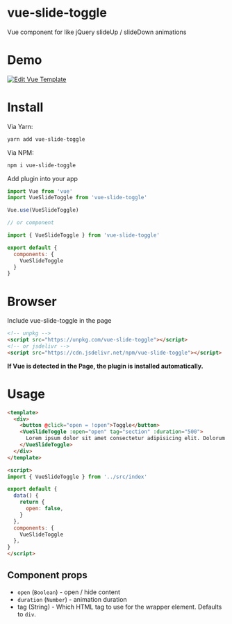 # vue-slide-toggle
Vue component for like jQuery slideUp / slideDown animations

# Demo
[![Edit Vue Template](https://codesandbox.io/static/img/play-codesandbox.svg)](https://codesandbox.io/s/vue-template-5t1le?fontsize=14)

# Install
Via Yarn:
```bash
yarn add vue-slide-toggle
```

Via NPM:
```bash
npm i vue-slide-toggle
```

Add plugin into your app
```js
import Vue from 'vue'
import VueSlideToggle from 'vue-slide-toggle'

Vue.use(VueSlideToggle)

// or component

import { VueSlideToggle } from 'vue-slide-toggle'

export default {
  components: {
    VueSlideToggle
  }
}
```

# Browser
Include vue-slide-toggle in the page
```html
<!-- unpkg -->
<script src="https://unpkg.com/vue-slide-toggle"></script>
<!-- or jsdelivr -->
<script src="https://cdn.jsdelivr.net/npm/vue-slide-toggle"></script>
```

**If Vue is detected in the Page, the plugin is installed automatically.**

# Usage
```html
<template>
  <div>
    <button @click="open = !open">Toggle</button>
    <VueSlideToggle :open="open" tag="section" :duration="500">
      Lorem ipsum dolor sit amet consectetur adipisicing elit. Dolorum illo sapiente laboriosam incidunt, nulla, necessitatibus ab labore rerum hic eaque facilis! Eum sequi iure ullam recusandae reprehenderit, eligendi sit ducimus nisi dicta, tenetur laborum iusto dolores vero. Aspernatur quidem facilis saepe. Earum obcaecati et, amet quod quasi animi sit quas?
    </VueSlideToggle>
  </div>
</template>

<script>
import { VueSlideToggle } from '../src/index'

export default {
  data() {
    return {
      open: false,
    }
  },
  components: {
    VueSlideToggle
  },
}
</script>
```

## Component props
* `open` (`Boolean`) - open / hide content
* `duration` (`Number`) - animation duration
* tag (String) - Which HTML tag to use for the wrapper element. Defaults to `div`.
